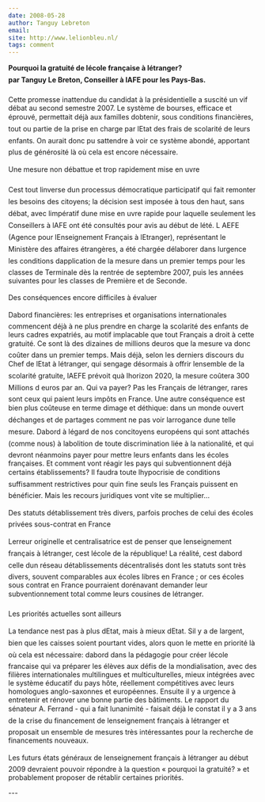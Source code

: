 ```yaml
---
date: 2008-05-28
author: Tanguy Lebreton
email: 
site: http://www.lelionbleu.nl/
tags: comment
---
```


<p>
<b>Pourquoi la gratuité de lécole française à létranger?</b>
<br/>
<b>par Tanguy Le Breton, Conseiller à lAFE pour les Pays-Bas.</b>
<br/><br/>
Cette promesse inattendue du candidat à la présidentielle a suscité un vif débat au second semestre 2007. Le système de bourses, efficace et éprouvé, permettait déjà aux familles dobtenir, sous conditions financières, tout ou partie de la prise en charge par lEtat des frais de scolarité de leurs enfants. On aurait donc pu sattendre à voir ce système abondé, apportant plus de générosité là où cela est encore nécessaire.
<br/><br/>
Une mesure non débattue et trop rapidement mise en uvre
<br/><br/>
Cest tout linverse dun processus démocratique participatif qui fait remonter les besoins des citoyens; la décision sest imposée à tous den haut, sans débat, avec limpératif dune mise en uvre rapide pour laquelle seulement les Conseillers à lAFE ont été consultés pour avis au début de lété. L AEFE (Agence pour lEnseignement Français à lEtranger), représentant le Ministère des affaires étrangères, a été chargée délaborer dans lurgence les conditions dapplication de la mesure dans un premier temps pour les classes de Terminale dès la rentrée de septembre 2007, puis les années suivantes pour les classes de Première et de Seconde.
<br/><br/>
Des conséquences encore difficiles à évaluer
<br/><br/>
Dabord financières: les entreprises et organisations internationales commencent déjà à ne plus prendre en charge la scolarité des enfants de leurs cadres expatriés, au motif implacable que tout Français a droit à cette gratuité. Ce sont là des dizaines de millions deuros que la mesure va donc coûter dans un premier temps. Mais déjà, selon les derniers discours du Chef de lEtat à létranger, qui sengage désormais à offrir lensemble de la scolarité gratuite, lAEFE prévoit quà lhorizon 2020, la mesure coûtera 300 Millions d euros par an. Qui va payer? Pas les Français de létranger, rares sont ceux qui paient leurs impôts en France. Une autre conséquence est bien plus coûteuse en terme dimage et déthique: dans un monde ouvert déchanges et de partages comment ne pas voir larrogance dune telle mesure. Dabord à légard de nos concitoyens européens qui sont attachés (comme nous) à labolition de toute discrimination liée à la nationalité, et qui devront néanmoins payer pour mettre leurs enfants dans les écoles françaises. Et comment vont réagir les pays qui subventionnent déjà certains établissements? Il faudra toute lhypocrisie de conditions suffisamment restrictives pour quin fine seuls les Français puissent en bénéficier. Mais les recours juridiques vont vite se multiplier...
<br/><br/>
Des statuts détablissement très divers, parfois proches de celui des écoles privées sous-contrat en France
<br/><br/>
Lerreur originelle et centralisatrice est de penser que lenseignement français à létranger, cest lécole de la république! La réalité, cest dabord celle dun réseau détablissements décentralisés dont les statuts sont très divers, souvent comparables aux écoles libres en France ; or ces écoles sous contrat en France pourraient dorénavant demander leur subventionnement total comme leurs cousines de létranger.
<br/><br/>
Les priorités actuelles sont ailleurs
<br/><br/>
La tendance nest pas à plus dEtat, mais à mieux dEtat. Sil y a de largent, bien que les caisses soient pourtant vides, alors quon le mette en priorité là où cela est nécessaire: dabord dans la pédagogie pour créer lécole francaise qui va préparer les élèves aux défis de la mondialisation, avec des filières internationales multilingues et multiculturelles, mieux intégrées avec le système éducatif du pays hôte, réellement compétitives avec leurs homologues anglo-saxonnes et européennes. Ensuite il y a urgence à entretenir et rénover une bonne partie des bâtiments. Le rapport du sénateur A. Ferrand - qui a fait lunanimité - faisait déjà le constat il y a 3 ans de la crise du financement de lenseignement français à létranger et proposait un ensemble de mesures très intéressantes pour la recherche de financements nouveaux.
<br/><br/>
Les futurs états généraux de lenseignement français à létranger au début 2009 devraient pouvoir répondre à la question « pourquoi la gratuité? » et probablement proposer de rétablir certaines priorités.
</p>
---